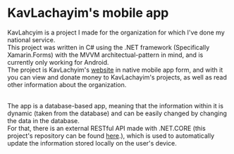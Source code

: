 <h1><b>KavLachayim's mobile app</h1></b>

KavLahcyim is a project I made for the organization for which I've done my national service.<br/>
This project was written in C# using the .NET framework (Specifically Xamarin.Forms) with the MVVM architectual-pattern in mind, and is currently only working for Android.<br/>
The project is KavLachyim's <a href="https://www.kavlachayim.co.il">website</a> in native mobile app form, and with it you can view and donate money to KavLachayim's projects, as well as read other information about the organization.<br/><br/>

The app is a database-based app, meaning that the information within it is dynamic (taken from the database) and can be easily changed by changing the data in the database.<br/> For that, there is an external RESTful API made with .NET.CORE (this project's repository can be found <a href="https://www.github.com/Harelo/KavLachayimAPI">here</a>.), which is used to automatically update the information stored locally on the user's device.

